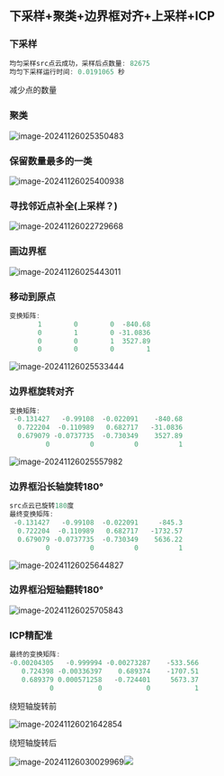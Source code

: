 ## 下采样+聚类+边界框对齐+上采样+ICP

### 下采样

~~~C++
均匀采样src点云成功，采样后点数量: 82675
均匀下采样运行时间: 0.0191065 秒
~~~

减少点的数量

### 聚类

![image-20241126025350483](F:\聚类.png)

### 保留数量最多的一类

![image-20241126025400938](F:\Documents\GitHub\hwj-s-study-notes\工业视觉-3D建模与测量\assets\image-20241126025400938.png)

### 寻找邻近点补全(上采样？)

![image-20241126022729668](F:\Documents\GitHub\hwj-s-study-notes\工业视觉-3D建模与测量\assets\image-20241126022729668.png)



### 画边界框

![image-20241126025443011](F:\边界框.png)

### 移动到原点

~~~C++
变换矩阵: 
       1        0        0  -840.68
       0        1        0 -31.0836
       0        0        1  3527.89
       0        0        0        1
~~~

![image-20241126025533444](F:\Documents\GitHub\hwj-s-study-notes\工业视觉-3D建模与测量\assets\image-20241126025533444.png)

### 边界框旋转对齐

~~~C++
变换矩阵: 
 -0.131427   -0.99108  -0.022091    -840.68
  0.722204  -0.110989   0.682717   -31.0836
  0.679079 -0.0737735  -0.730349    3527.89
         0          0          0          1
~~~



![image-20241126025557982](F:\Documents\GitHub\hwj-s-study-notes\工业视觉-3D建模与测量\assets\image-20241126025557982.png)

### 边界框沿长轴旋转180°

~~~C++
src点云已旋转180度
最终变换矩阵: 
 -0.131427   -0.99108  -0.022091     -845.3
  0.722204  -0.110989   0.682717   -1732.57
  0.679079 -0.0737735  -0.730349    5636.22
         0          0          0          1
~~~

![image-20241126025644827](F:\Documents\GitHub\hwj-s-study-notes\工业视觉-3D建模与测量\assets\image-20241126025644827.png)

### 边界框沿短轴翻转180°

![image-20241126025705843](F:\Documents\GitHub\hwj-s-study-notes\工业视觉-3D建模与测量\assets\image-20241126025705843.png)

### ICP精配准

~~~C++
最终的变换矩阵: 
-0.00204305   -0.999994 -0.00273287    -533.566
   0.724398 -0.00336397    0.689374    -1707.51
   0.689379 0.000571258   -0.724401     5673.37
          0           0           0           1
~~~

绕短轴旋转前

![image-20241126021642854](F:\Documents\GitHub\hwj-s-study-notes\工业视觉-3D建模与测量\assets\image-20241126021642854.png)

绕短轴旋转后

![image-20241126030029969](F:\Documents\GitHub\hwj-s-study-notes\工业视觉-3D建模与测量\assets\image-20241126030029969.png)![](F:\Documents\GitHub\hwj-s-study-notes\工业视觉-3D建模与测量\assets\image-20241126041520830.png)
